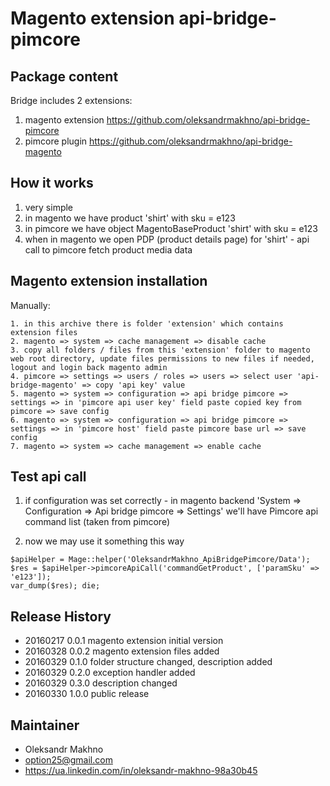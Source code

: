 # Magento extension api-bridge-pimcore

## Package content

Bridge includes 2 extensions: 

1. magento extension https://github.com/oleksandrmakhno/api-bridge-pimcore 
2. pimcore plugin https://github.com/oleksandrmakhno/api-bridge-magento

## How it works

1. very simple
2. in magento we have product 'shirt' with sku = e123
3. in pimcore we have object MagentoBaseProduct 'shirt' with sku = e123
4. when in magento we open PDP (product details page) for 'shirt' - api call to pimcore fetch product media data

## Magento extension installation

Manually: 

```
1. in this archive there is folder 'extension' which contains extension files
2. magento => system => cache management => disable cache
3. copy all folders / files from this 'extension' folder to magento web root directory, update files permissions to new files if needed, logout and login back magento admin
4. pimcore => settings => users / roles => users => select user 'api-bridge-magento' => copy 'api key' value
5. magento => system => configuration => api bridge pimcore => settings => in 'pimcore api user key' field paste copied key from pimcore => save config
6. magento => system => configuration => api bridge pimcore => settings => in 'pimcore host' field paste pimcore base url => save config
7. magento => system => cache management => enable cache
```

## Test api call
1. if configuration was set correctly - in magento backend 'System => Configuration => Api bridge pimcore => Settings'
we'll have Pimcore api command list (taken from pimcore)

2. now we may use it something this way
```
$apiHelper = Mage::helper('OleksandrMakhno_ApiBridgePimcore/Data');
$res = $apiHelper->pimcoreApiCall('commandGetProduct', ['paramSku' => 'e123']);
var_dump($res); die;
```

## Release History
* 20160217 0.0.1 magento extension initial version
* 20160328 0.0.2 magento extension files added
* 20160329 0.1.0 folder structure changed, description added
* 20160329 0.2.0 exception handler added
* 20160329 0.3.0 description changed
* 20160330 1.0.0 public release


## Maintainer
* Oleksandr Makhno
* option25@gmail.com 
* <a href='https://ua.linkedin.com/in/oleksandr-makhno-98a30b45'>https://ua.linkedin.com/in/oleksandr-makhno-98a30b45</a>
